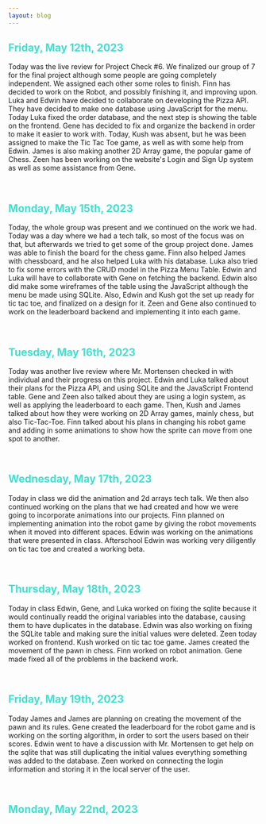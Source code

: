 ```yaml
---
layout: blog 
---
```

<style>
h1 {
    text-align: center;
}
h2 {
    color: turquoise;
}
</style>

## Friday, May 12th, 2023
Today was the live review for Project Check #6. We finalized our group of 7 for the final project although some people are going completely independent. We assigned each other some roles to finish. Finn has decided to work on the Robot, and possibly finishing it, and improving upon. Luka and Edwin have decided to collaborate on developing the Pizza API. They have decided to make one database using JavaScript for the menu. Today Luka fixed the order database, and the next step is showing the table on the frontend. Gene has decided to fix and organize the backend in order to make it easier to work with. Today, Kush was absent, but he was been assigned to make the Tic Tac Toe game, as well as with some help from Edwin. James is also making another 2D Array game, the popular game of Chess. Zeen has been working on the website's Login and Sign Up system as well as some assistance from Gene.

<br>

## Monday, May 15th, 2023
Today, the whole group was present and we continued on the work we had. Today was a day where we had a tech talk, so most of the focus was on that, but afterwards we tried to get some of the group project done. James was able to finish the board for the chess game. Finn also helped James with chessboard, and he also helped Luka with his database. Luka also tried to fix some errors with the CRUD model in the Pizza Menu Table. Edwin and Luka will have to collaborate with Gene on fetching the backend. Edwin also did make some wireframes of the table using the JavaScript although the menu be made using SQLite. Also, Edwin and Kush got the set up ready for tic tac toe, and finalized on a design for it. Zeen and Gene also continued to work on the leaderboard backend and implementing it into each game.

<br>

## Tuesday, May 16th, 2023
Today was another live review where Mr. Mortensen checked in with individual and their progress on this project. Edwin and Luka talked about their plans for the Pizza API, and using SQLite and the JavaScript Frontend table. Gene and Zeen also talked about they are using a login system, as well as applying the leaderboard to each game. Then, Kush and James talked about how they were working on 2D Array games, mainly chess, but also Tic-Tac-Toe. Finn talked about his plans in changing his robot game and adding in some animations to show how the sprite can move from one spot to another.

<br>

## Wednesday, May 17th, 2023
Today in class we did the animation and 2d arrays tech talk. We then also continued working on the plans that we had created and how we were going to incorporate animations into our projects. Finn planned on implementing animation into the robot game by giving the robot movements when it moved into different spaces. Edwin was working on the animations that were presented in class. Afterschool Edwin was working very diligently on tic tac toe and created a working beta.

<br>

## Thursday, May 18th, 2023
Today in class Edwin, Gene, and Luka worked on fixing the sqlite because it would continually readd the original variables into the database, causing them to have duplicates in the database. Edwin was also working on fixing the SQLite table and making sure the initial values were deleted. Zeen today worked on frontend. Kush worked on tic tac toe game. James created the movement of the pawn in chess. Finn worked on robot animation. Gene made fixed all of the problems in the backend work. 

<br>

## Friday, May 19th, 2023
Today James and James are planning on creating the movement of the pawn and its rules. Gene created the leaderboard for the robot game and is working on the sorting algorithm, in order to sort the users based on their scores. Edwin went to have a discussion with Mr. Mortensen to get help on the sqlite that was still duplicating the initial values everything something was added to the database. Zeen worked on connecting the login information and storing it in the local server of the user.

<br>

## Monday, May 22nd, 2023
